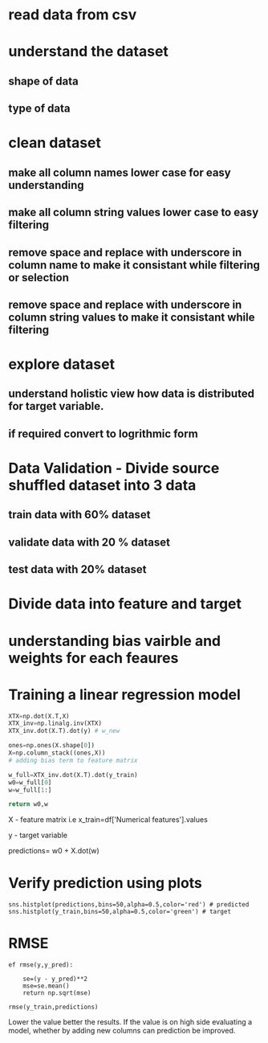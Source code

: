 # read data from csv

# understand the dataset
## shape of data
## type of data

# clean dataset
## make all column names lower case for easy understanding
## make all column string values lower case to easy filtering
## remove space and replace with underscore in column name to make it consistant while filtering or selection
## remove space and replace with underscore in column string values to make it consistant while filtering

# explore dataset
## understand holistic view how data is distributed for target variable.
## if required convert to logrithmic form

# Data Validation - Divide source shuffled dataset into 3 data 
## train data with 60% dataset
## validate data with 20 % dataset
## test data with 20%  dataset
# Divide data into feature and target 

# understanding bias vairble and weights for each feaures

# Training a linear regression model


```python
XTX=np.dot(X.T,X)
XTX_inv=np.linalg.inv(XTX)
XTX_inv.dot(X.T).dot(y) # w_new

ones=np.ones(X.shape[0])
X=np.column_stack((ones,X))
# adding bias term to feature matrix

w_full=XTX_inv.dot(X.T).dot(y_train)
w0=w_full[0]
w=w_full[1:]

return w0,w
```

X - feature matrix i.e x_train=df['Numerical features'].values

y - target variable

predictions= w0 + X.dot(w) 


# Verify prediction using plots

```
sns.histplot(predictions,bins=50,alpha=0.5,color='red') # predicted
sns.histplot(y_train,bins=50,alpha=0.5,color='green') # target

```

# RMSE

```
ef rmse(y,y_pred):

    se=(y - y_pred)**2
    mse=se.mean()
    return np.sqrt(mse)

rmse(y_train,predictions)
```
Lower the value better the results.
If the value is on high side evaluating a model, whether by adding new columns can prediction be improved.


